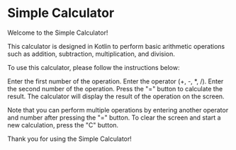 # Simple Calculator
Welcome to the Simple Calculator!

This calculator is designed in Kotlin to perform basic arithmetic operations such as addition, subtraction, multiplication, and division.

To use this calculator, please follow the instructions below:

Enter the first number of the operation.
Enter the operator (+, -, *, /).
Enter the second number of the operation.
Press the "=" button to calculate the result.
The calculator will display the result of the operation on the screen.

Note that you can perform multiple operations by entering another operator and number after pressing the "=" button. To clear the screen and start a new calculation, press the "C" button.

Thank you for using the Simple Calculator!
